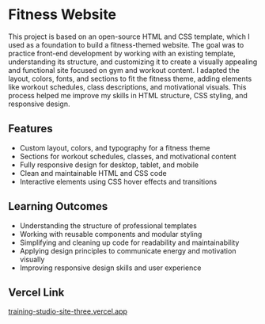 # Fitness Website

This project is based on an open-source HTML and CSS template, which I used as a foundation to build a fitness-themed website. The goal was to practice front-end development by working with an existing template, understanding its structure, and customizing it to create a visually appealing and functional site focused on gym and workout content. I adapted the layout, colors, fonts, and sections to fit the fitness theme, adding elements like workout schedules, class descriptions, and motivational visuals. This process helped me improve my skills in HTML structure, CSS styling, and responsive design.

## Features

- Custom layout, colors, and typography for a fitness theme
- Sections for workout schedules, classes, and motivational content
- Fully responsive design for desktop, tablet, and mobile
- Clean and maintainable HTML and CSS code
- Interactive elements using CSS hover effects and transitions

## Learning Outcomes

- Understanding the structure of professional templates
- Working with reusable components and modular styling
- Simplifying and cleaning up code for readability and maintainability
- Applying design principles to communicate energy and motivation visually
- Improving responsive design skills and user experience

## Vercel Link
[training-studio-site-three.vercel.app](https://training-studio-site-three.vercel.app)